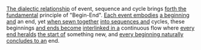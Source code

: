 
[The dialectic relationship](2/1/2/3/_Positive-Negative) of event, sequence and cycle brings [forth the fundamental](1/1/3/1/1/1/1/3/.Fundamental) principle of "Begin-End". [Each event embodies](1/2/2/3/3/1/.Event) [a beginning and](3/2/3/3/2/2/3/_Start-Finish) an end, yet [when sewn together](3/1/1/1/1/2/1/3/3/1/.Cotton) [into sequences and](1/1/3/2/1/3/1/.Sequence) cycles, these beginnings [and ends become](1/2/2/3/3/_Begin-End) [interlinked in a](1/1/3/1/2/3/3/.Interconnectedness) continuous flow where [every end heralds](3/3/3/3/1/1/_Seals-Trumpets) [the start of](3/2/1/3/2/1/2/_Beginning-Climax) something new, and [every beginning naturally](1/2/2/3/3/_Begin-End) [concludes to an](2/3/1/1/2/3/.Conclusion) end.
